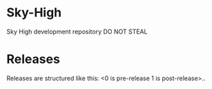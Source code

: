 # Sky-High
Sky High development repository
DO NOT STEAL

# Releases
Releases are structured like this:
<0 is pre-release 1 is post-release>.<major update>.<minor update>